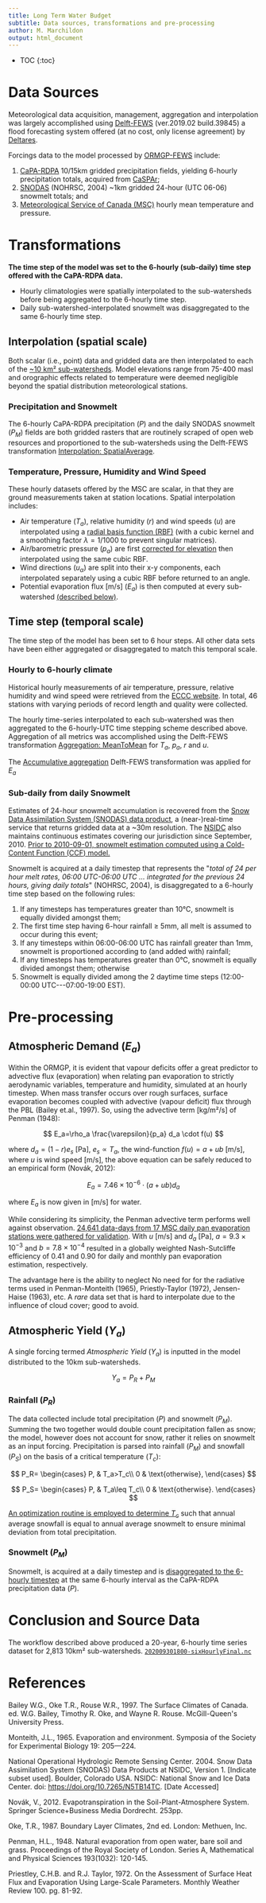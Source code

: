 ```yaml
---
title: Long Term Water Budget
subtitle: Data sources, transformations and pre-processing
author: M. Marchildon
output: html_document
---
```




* TOC
{:toc}




# Data Sources

Meteorological data acquisition, management, aggregation and interpolation was largely accomplished using [Delft-FEWS](https://www.deltares.nl/en/software/flood-forecasting-system-delft-fews-2/) (ver.2019.02 build.39845) a flood forecasting system offered (at no cost, only license agreement) by [Deltares](https://www.deltares.nl/en/). <!-- Configuration files for the Delft-FEWS system build can be found here: BLAH. -->

Forcings data to the model processed by [ORMGP-FEWS](/interpolants/interpolation/fews.html) include:

1. [CaPA-RDPA](https://weather.gc.ca/grib/grib2_RDPA_ps10km_e.html) 10/15km gridded precipitation fields, yielding 6-hourly precipitation totals, acquired from [CaSPAr](https://caspar-data.ca/);
1. [SNODAS](https://nsidc.org/data/g02158) (NOHRSC, 2004) ~1km gridded 24-hour (UTC 06-06) snowmelt totals; and
1. [Meteorological Service of Canada (MSC)](http://climate.weather.gc.ca/historical_data/search_historic_data_e.html) hourly mean temperature and pressure.



# Transformations
**The time step of the model was set to the 6-hourly (sub-daily) time step offered with the CaPA-RDPA data.** 
  - Hourly climatologies were spatially interpolated to the sub-watersheds before being aggregated to the 6-hourly time step.
  - Daily sub-watershed-interpolated snowmelt was disaggregated to the same 6-hourly time step.



## Interpolation (spatial scale)

Both scalar (i.e., point) data and gridded data are then interpolated to each of the [~10 km² sub-watersheds](/interpolants/modelling/waterbudgetmodel.html#sub-basins). Model elevations range from 75-400 masl and orographic effects related to temperature were deemed negligible beyond the spatial distribution meteorological stations.


### Precipitation and Snowmelt
The 6-hourly CaPA-RDPA precipitation $(P)$ and the daily SNODAS snowmelt $(P_M)$ fields are both gridded rasters that are routinely scraped of open web resources and proportioned to the sub-watersheds using the Delft-FEWS transformation [Interpolation: SpatialAverage](https://publicwiki.deltares.nl/display/FEWSDOC/InterpolationSpatialAverage).

### Temperature, Pressure, Humidity and Wind Speed
These hourly datasets offered by the MSC are scalar, in that they are ground measurements taken at station locations. Spatial interpolation includes:

- Air temperature $(T_a)$, relative humidity $(r)$ and wind speeds $(u)$ are interpolated using a [radial basis function (RBF)](https://docs.scipy.org/doc/scipy/reference/generated/scipy.interpolate.Rbf.html) (with a cubic kernel and a  smoothing factor $\lambda=1/1000$ to prevent singular matrices).
- Air/barometric pressure $(p_a)$ are first [corrected for elevation](https://owrc.github.io/interpolants/interpolation/barometry.html) then interpolated using the same cubic RBF. 
- Wind directions $(u_\alpha)$ are split into their x-y components, each interpolated separately using a cubic RBF before returned to an angle.
- Potential evaporation flux [m/s] $(E_a)$ is then computed at every sub-watershed [(described below)](#atmospheric-demand-e_a).

<!-- using interpolated $(T_a, r, u)$: -->

<!-- $$
    E_a=7.46\times 10^{-9} \cdot (a + ub) d_a
$$

$$
    d_a=(1-r) \cdot e_s
$$

$$
    e_s = 610.49 \cdot\exp\frac{17.625 T_a}{T_a+243.04}
$$ -->






## Time step (temporal scale)

The time step of the model has been set to 6 hour steps. All other data sets have been either aggregated or disaggregated to match this temporal scale.

### Hourly to 6-hourly climate

Historical hourly measurements of air temperature, pressure, relative humidity and wind speed were retrieved from the [ECCC website](https://climate.weather.gc.ca/historical_data/search_historic_data_e.html). In total, 46 stations with varying periods of record length and quality were collected.

The hourly time-series interpolated to each sub-watershed was then aggregated to the 6-hourly-UTC time stepping scheme described above. Aggregation of all metrics was accomplished using the Delft-FEWS transformation [Aggregation: MeanToMean](https://publicwiki.deltares.nl/display/FEWSDOC/Aggregation+MeanToMean) for $T_a$, $p_a$, $r$ and $u$.

The [Accumulative aggregation](https://publicwiki.deltares.nl/display/FEWSDOC/Aggregation+Accumulative) Delft-FEWS transformation was applied for $E_a$


### Sub-daily from daily Snowmelt
Estimates of 24-hour snowmelt accumulation is recovered from the [Snow Data Assimilation System (SNODAS) data product](https://nsidc.org/data/g02158), a (near-)real-time service that returns gridded data at a ~30m resolution. The [NSIDC](https://nsidc.org/) also maintains continuous estimates covering our jurisdiction since September, 2010. [Prior to 2010-09-01, snowmelt estimation computed using a Cold-Content Function (CCF) model.](/interpolants/modelling/waterbudget/snowmeltCCF.html) 

Snowmelt is acquired at a daily timestep that represents the "*total of 24 per hour melt rates, 06:00 UTC-06:00 UTC ... integrated for the previous 24 hours, giving daily totals*" (NOHRSC, 2004), is disaggregated to a 6-hourly time step based on the following rules:

1. If any timesteps has temperatures greater than 10°C, snowmelt is equally divided amongst them;
1. The first time step having 6-hour rainfall $\geq$ 5mm, all melt is assumed to occur during this event;
1. If any timesteps within 06:00-06:00 UTC has rainfall greater than 1mm, snowmelt is proportioned according to (and added with) rainfall;
1. If any timesteps has temperatures greater than 0°C, snowmelt is equally divided amongst them; otherwise
1. Snowmelt is equally divided among the 2 daytime time steps (12:00-00:00 UTC---07:00-19:00 EST).









# Pre-processing





## Atmospheric Demand $(E_a)$


Within the ORMGP, it is evident that vapour deficits offer a great predictor to advective flux (evaporation) when relating pan evaporation to strictly aerodynamic variables, temperature and humidity, simulated at an hourly timestep. When mass transfer occurs over rough surfaces, surface evaporation becomes coupled with advective (vapour deficit) flux through the PBL (Bailey et.al., 1997). So, using the advective term [kg/m²/s] of Penman (1948):

$$
  E_a=\rho_a \frac{\varepsilon}{p_a} d_a \cdot f(u)
$$

where $d_a=(1-r)e_s$ [Pa], $e_s \propto T_a$, the wind-function $f(u)=a+ub$ [m/s], where $u$ is wind speed [m/s], the above equation can be safely reduced to an empirical form (Novák, 2012):

$$
  E_a=7.46\times 10^{-6} \cdot (a+ub) d_a
$$

where $E_a$ is now given in [m/s] for water. 

<!-- This is the power form of open water evaporation $(E_o)$ used by Penman (1948). It is worth noting that this is modified from Penman (1948) in that it is assumed $T_s \approx T_a$, that is the relationship between surface temperature and air temperature is captured by this empirical equation. -->

While considering its simplicity, the Penman advective term performs well against observation. [24,641 data-days from 17 MSC daily pan evaporation stations were gathered for validation](/interpolants/interpolation/calc/panET/PanEvaporation.html). With $u$ [m/s] and $d_a$ [Pa], $a=9.3\times 10^{-3}$ and $b=7.8\times 10^{-4}$ resulted in a globally weighted Nash-Sutcliffe efficiency of 0.41 and 0.90 for daily and monthly pan evaporation estimation, respectively. 

The advantage here is the ability to neglect No need for for the radiative terms used in Penman-Monteith (1965), Priestly-Taylor (1972), Jensen-Haise (1963), etc. A *rare* data set that is hard to interpolate due to the influence of cloud cover; good to avoid.




## Atmospheric Yield $(Y_a)$
A single forcing termed *Atmospheric Yield* $(Y_a)$ is inputted in the model distributed to the 10km sub-watersheds.

$$
  Y_a = P_R+P_M
$$

### Rainfall $(P_R)$

The data collected include total precipitation $(P)$ and snowmelt $(P_M)$. Summing the two together would double count precipitation fallen as snow; the model, however does not account for snow, rather it relies on snowmelt as an input forcing. Precipitation is parsed into rainfall $(P_M)$ and snowfall $(P_S)$ on the basis of a critical temperature $(T_c)$:

$$
P_R=
\begin{cases}
P, & T_a>T_c\\
0 & \text{otherwise},
\end{cases}
$$

$$
P_S=
\begin{cases}
P, & T_a\leq T_c\\
0 & \text{otherwise}.
\end{cases}
$$

[An optimization routine is employed to determine $T_c$](/interpolants/interpolation/calc/rdpa-criticalTemperature/rdpa-criticalTemperature.html) such that annual average snowfall is equal to annual average snowmelt to ensure minimal deviation from total precipitation. 

### Snowmelt $(P_M)$
Snowmelt, is acquired at a daily timestep and is [disaggregated to the 6-hourly timestep](/interpolants/modelling/waterbudget/data.html#sub-daily-from-daily-snowmelt) at the same 6-hourly interval as the CaPA-RDPA precipitation data $(P)$.





# Conclusion and Source Data

The workflow described above produced a 20-year, 6-hourly time series dataset for 2,813 10km² sub-watersheds. [`202009301800-sixHourlyFinal.nc`](https://www.dropbox.com/s/jsjqzj1mvl479pt/202009301800-sixHourlyFinal.nc?dl=1)



# References

Bailey W.G., Oke T.R., Rouse W.R., 1997. The Surface Climates of Canada. ed. W.G. Bailey, Timothy R. Oke, and Wayne R. Rouse. McGill-Queen's University Press.

Monteith, J.L., 1965. Evaporation and environment. Symposia of the Society for Experimental Biology 19: 205—224.

National Operational Hydrologic Remote Sensing Center. 2004. Snow Data Assimilation System (SNODAS) Data Products at NSIDC, Version 1. [Indicate subset used]. Boulder, Colorado USA. NSIDC: National Snow and Ice Data Center. doi: https://doi.org/10.7265/N5TB14TC. [Date Accessed]

Novák, V., 2012. Evapotranspiration in the Soil-Plant-Atmosphere System. Springer Science+Business Media Dordrecht. 253pp.

Oke, T.R., 1987. Boundary Layer Climates, 2nd ed. London: Methuen, Inc.

Penman, H.L., 1948. Natural evaporation from open water, bare soil and grass. Proceedings of the Royal Society of London. Series A, Mathematical and Physical Sciences 193(1032): 120-145.

Priestley, C.H.B. and R.J. Taylor, 1972. On the Assessment of Surface Heat Flux and Evaporation Using Large-Scale Parameters.  Monthly Weather Review 100. pg. 81-92.